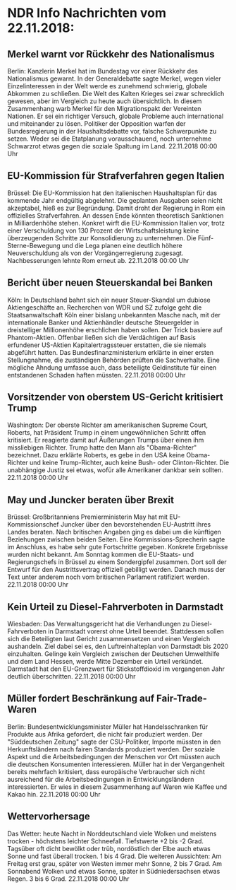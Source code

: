 # NDR Info Nachrichten vom 22.11.2018:


## Merkel warnt vor Rückkehr des Nationalismus
Berlin:	Kanzlerin Merkel hat im Bundestag vor einer Rückkehr des Nationalismus gewarnt. In der Generaldebatte sagte Merkel, wegen vieler Einzelinteressen in der Welt werde es zunehmend schwierig, globale Abkommen zu schließen. Die Welt des Kalten Krieges sei zwar schrecklich gewesen, aber im Vergleich zu heute auch übersichtlich. In diesem Zusammenhang warb Merkel für den  Migrationspakt der Vereinten Nationen. Er sei ein richtiger Versuch, globale Probleme auch international und miteinander zu lösen. Politiker der Opposition warfen der Bundesregierung in der Haushaltsdebatte vor, falsche Schwerpunkte zu setzen. Weder sei die Etatplanung vorausschauend, noch unternehme Schwarzrot etwas gegen die soziale Spaltung im Land. 22.11.2018 00:00 Uhr 

## EU-Kommission für Strafverfahren gegen Italien
Brüssel: Die EU-Kommission hat den italienischen Haushaltsplan für das kommende Jahr endgültig abgelehnt. Die geplanten Ausgaben seien nicht akzeptabel, hieß es zur Begründung. Damit droht der Regierung in Rom ein offizielles Strafverfahren. An dessen Ende könnten theoretisch Sanktionen in Milliardenhöhe stehen. Konkret wirft die EU-Kommission Italien vor, trotz einer Verschuldung von 130 Prozent der Wirtschaftsleistung keine überzeugenden Schritte zur Konsolidierung zu unternehmen. Die Fünf-Sterne-Bewegung und die Lega planen eine deutlich höhere Neuverschuldung als von der Vorgängerregierung zugesagt. Nachbesserungen lehnte Rom erneut ab. 22.11.2018 00:00 Uhr 

## Bericht über neuen Steuerskandal bei Banken
Köln: In Deutschland bahnt sich ein neuer Steuer-Skandal um dubiose Aktiengeschäfte an. Recherchen von WDR und SZ zufolge geht die Staatsanwaltschaft Köln einer bislang unbekannten Masche nach, mit der internationale Banker und Aktienhändler deutsche Steuergelder in dreistelliger Millionenhöhe erschlichen haben sollen. Der Trick basiere auf Phantom-Aktien. Offenbar ließen sich die Verdächtigen auf Basis erfundener US-Aktien Kapitalertragssteuer erstatten, die sie niemals abgeführt hatten. Das Bundesfinanzministerium erklärte in einer ersten Stellungnahme, die zuständigen Behörden prüften die Sachverhalte. Eine mögliche Ahndung umfasse auch, dass beteiligte Geldinstitute für einen entstandenen Schaden haften müssten. 22.11.2018 00:00 Uhr 

## Vorsitzender von oberstem US-Gericht kritisiert Trump
Washington:	Der oberste Richter am amerikanischen Supreme Court, Roberts, hat Präsident Trump in einem ungewöhnlichen Schritt offen kritisiert. Er reagierte damit auf Äußerungen Trumps über einen ihm missliebigen Richter. Trump hatte den Mann als "Obama-Richter" bezeichnet. Dazu erklärte Roberts, es gebe in den USA keine Obama-Richter und keine Trump-Richter, auch keine Bush- oder Clinton-Richter. Die unabhängige Justiz sei etwas, wofür alle Amerikaner dankbar sein sollten. 22.11.2018 00:00 Uhr 

## May und Juncker beraten über Brexit
Brüssel:	Großbritanniens Premierministerin May hat mit EU-Kommissionschef Juncker über den bevorstehenden EU-Austritt ihres Landes beraten. Nach britischen Angaben ging es dabei um die künftigen Beziehungen zwischen beiden Seiten. Eine Kommissions-Sprecherin sagte im Anschluss, es habe sehr gute Fortschritte gegeben. Konkrete Ergebnisse wurden nicht bekannt. Am Sonntag kommen die EU-Staats- und Regierungschefs in Brüssel zu einem Sondergipfel zusammen. Dort soll der Entwurf für den Austrittsvertrag offiziell gebilligt werden. Danach muss der Text unter anderem noch vom britischen Parlament ratifiziert werden. 22.11.2018 00:00 Uhr 

## Kein Urteil zu Diesel-Fahrverboten in Darmstadt
Wiesbaden:	Das Verwaltungsgericht hat die Verhandlungen zu Diesel-Fahrverboten in Darmstadt vorerst ohne Urteil beendet. Stattdessen sollen sich die Beteiligten laut Gericht zusammensetzen und einen Vergleich aushandeln. Ziel dabei sei es, den Luftreinhalteplan von Darmstadt bis 2020 einzuhalten. Gelinge kein Vergleich zwischen der Deutschen Umwelthilfe und dem Land Hessen, werde Mitte Dezember ein Urteil verkündet. Darmstadt hat den EU-Grenzwert für Stickstoffdioxid im vergangenen Jahr deutlich überschritten. 22.11.2018 00:00 Uhr 

## Müller fordert Beschränkung auf Fair-Trade-Waren
Berlin:	Bundesentwicklungsminister Müller hat Handelsschranken für Produkte aus Afrika gefordert, die nicht fair produziert werden. Der "Süddeutschen Zeitung" sagte der CSU-Politiker, Importe müssten in den Herkunftsländern nach fairen Standards produziert werden. Der soziale Aspekt und die Arbeitsbedingungen der Menschen vor Ort müssten auch die deutschen Konsumenten interessieren. Müller hat in der Vergangenheit bereits mehrfach kritisiert, dass europäische Verbraucher sich nicht ausreichend für die Arbeitsbedingungen in Entwicklungsländern interessierten. Er wies in diesem Zusammenhang auf Waren wie Kaffee und Kakao hin. 22.11.2018 00:00 Uhr 

## Wettervorhersage
Das Wetter:
heute Nacht in Norddeutschland viele Wolken und meistens trocken - höchstens leichter Schneefall. Tiefstwerte +2 bis -2 Grad. Tagsüber oft dicht bewölkt oder trüb, nordöstlich der Elbe auch etwas Sonne und fast überall trocken. 1 bis 4 Grad. Die weiteren Aussichten: Am Freitag erst grau, später von Westen immer mehr Sonne, 2 bis 7 Grad. Am Sonnabend Wolken und etwas Sonne, später in Südniedersachsen etwas Regen. 3 bis 6 Grad. 22.11.2018 00:00 Uhr 
